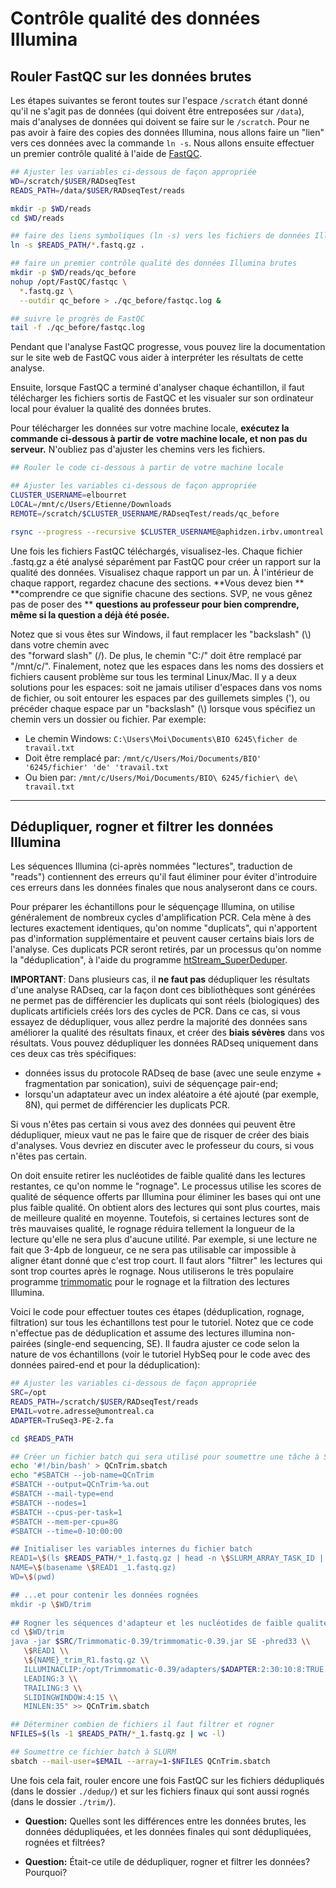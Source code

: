 # Contrôle qualité des données Illumina

## Rouler FastQC sur les données brutes

Les étapes suivantes se feront toutes sur l'espace `/scratch` étant donné qu'il ne s'agit pas de données 
(qui doivent être entreposées sur `/data`), mais d'analyses de données qui doivent se faire sur le 
`/scratch`. Pour ne pas avoir à faire des copies des données Illumina, nous allons faire un "lien" 
vers ces données avec la commande `ln -s`. Nous allons ensuite effectuer un premier contrôle qualité 
à l'aide de [FastQC](https://www.bioinformatics.babraham.ac.uk/projects/fastqc/).  
```bash
## Ajuster les variables ci-dessous de façon appropriée
WD=/scratch/$USER/RADseqTest
READS_PATH=/data/$USER/RADseqTest/reads

mkdir -p $WD/reads
cd $WD/reads

## faire des liens symboliques (ln -s) vers les fichiers de données Illumina
ln -s $READS_PATH/*.fastq.gz .

## faire un premier contrôle qualité des données Illumina brutes
mkdir -p $WD/reads/qc_before
nohup /opt/FastQC/fastqc \
  *.fastq.gz \
  --outdir qc_before > ./qc_before/fastqc.log &

## suivre le progrès de FastQC
tail -f ./qc_before/fastqc.log

```

Pendant que l'analyse FastQC progresse, vous pouvez lire la documentation sur le site web de FastQC 
vous aider à interpréter les résultats de cette analyse.

Ensuite, lorsque FastQC a terminé d'analyser chaque échantillon, il faut télécharger les fichiers sortis 
de FastQC et les visualer sur son ordinateur local pour évaluer la qualité des données brutes.

Pour télécharger les données sur votre machine locale, **exécutez la commande ci-dessous à partir de** 
**votre machine locale, et non pas du serveur.** N'oubliez pas d'ajuster les chemins vers les fichiers.  
```bash
## Rouler le code ci-dessous à partir de votre machine locale

## Ajuster les variables ci-dessous de façon appropriée
CLUSTER_USERNAME=elbourret
LOCAL=/mnt/c/Users/Etienne/Downloads
REMOTE=/scratch/$CLUSTER_USERNAME/RADseqTest/reads/qc_before

rsync --progress --recursive $CLUSTER_USERNAME@aphidzen.irbv.umontreal.ca:$REMOTE $LOCAL/

```

Une fois les fichiers FastQC téléchargés, visualisez-les. Chaque fichier .fastq.gz a été analysé 
séparément par FastQC pour créer un rapport sur la qualité des données. Visualisez chaque rapport 
 un par un. À l'intérieur de chaque rapport, regardez chacune des sections. **Vous devez bien **
**comprendre ce que signifie chacune des sections. SVP, ne vous gênez pas de poser des **
**questions au professeur pour bien comprendre, même si la question a déjà été posée.**

Notez que si vous êtes sur Windows, il faut remplacer les "backslash" (\\) dans votre chemin avec  
des "forward slash" (\/). De plus, le chemin "C:/" doit être remplacé par "/mnt/c/". Finalement, 
notez que les espaces dans les noms des dossiers et fichiers causent problème sur tous les 
terminal Linux/Mac. Il y a deux solutions pour les espaces: soit ne jamais utiliser d'espaces dans 
vos noms de fichier, ou soit entourer les espaces par des guillemets simples ('), ou précéder 
chaque espace par un "backslash" (\\) lorsque vous spécifiez un chemin vers un dossier ou fichier. 
Par exemple:  
- Le chemin Windows: `C:\Users\Moi\Documents\BIO 6245\ficher de travail.txt`  
- Doit être remplacé par: `/mnt/c/Users/Moi/Documents/BIO' '6245/fichier' 'de' 'travail.txt`  
- Ou bien par: `/mnt/c/Users/Moi/Documents/BIO\ 6245/fichier\ de\ travail.txt`

---

## Dédupliquer, rogner et filtrer les données Illumina

Les séquences Illumina (ci-après nommées "lectures", traduction de "reads") contiennent des 
erreurs qu'il faut éliminer pour éviter d'introduire ces erreurs dans les données finales que 
nous analyseront dans ce cours.

Pour préparer les échantillons pour le séquençage Illumina, on utilise généralement de nombreux 
cycles d'amplification PCR. Cela mène à des lectures exactement identiques, qu'on nomme 
"duplicats", qui n'apportent pas d'information supplémentaire et peuvent causer certains biais 
lors de l'analyse. Ces duplicats PCR seront retirés, par un processus qu'on nomme la 
"déduplication", à l'aide du programme [htStream_SuperDeduper](https://s4hts.github.io/HTStream/).

**IMPORTANT**: Dans plusieurs cas, il **ne faut pas** dédupliquer les résultats d'une analyse 
RADseq, car la façon dont ces bibliothèques sont générées ne permet pas de différencier les 
duplicats qui sont réels (biologiques) des duplicats artificiels créés lors des cycles de PCR. 
Dans ce cas, si vous essayez de dédupliquer, vous allez perdre la majorité des données sans 
améliorer la qualité des résultats finaux, et créer des **biais sévères** dans vos résultats. 
Vous pouvez dédupliquer les données RADseq uniquement dans ces deux cas très spécifiques:  
  - données issus du protocole RADseq de base (avec une seule enzyme + fragmentation par 
  sonication), suivi de séquençage pair-end;
  - lorsqu'un adaptateur avec un index aléatoire a été ajouté (par exemple, 8N), qui permet de 
  différencier les duplicats PCR.

Si vous n'êtes pas certain si vous avez des données qui peuvent être dédupliquer, mieux vaut ne 
pas le faire que de risquer de créer des biais d'analyses. Vous devriez en discuter avec le 
professeur du cours, si vous n'êtes pas certain.

On doit ensuite retirer les nucléotides de faible qualité dans les lectures restantes, ce qu'on 
nomme le "rognage". Le processus utilise les scores de qualité de séquence offerts par Illumina 
pour éliminer les bases qui ont une plus faible qualité. On obtient alors des lectures qui sont 
plus courtes, mais de meilleure qualité en moyenne. Toutefois, si certaines lectures sont de très 
mauvaises qualité, le rognage réduira tellement la longueur de la lecture qu'elle ne sera plus 
d'aucune utilité. Par exemple, si une lecture ne fait que 3-4pb de longueur, ce ne sera pas 
utilisable car impossible à aligner étant donné que c'est trop court. Il faut alors "filtrer" les 
lectures qui sont trop courtes après le rognage. Nous utiliserons le très populaire programme 
[trimmomatic](http://www.usadellab.org/cms/?page=trimmomatic) pour le rognage et la filtration des 
lectures Illumina.

Voici le code pour effectuer toutes ces étapes (déduplication, rognage, filtration) sur tous les 
échantillons test pour le tutoriel. Notez que ce code n'effectue pas de déduplication et assume 
des lectures illumina non-pairées (single-end sequencing, SE). Il faudra ajuster ce code selon 
la nature de vos échantillons (voir le tutoriel HybSeq pour le code avec des données paired-end et 
pour la déduplication):  
```bash
## Ajuster les variables ci-dessous de façon appropriée
SRC=/opt
READS_PATH=/scratch/$USER/RADseqTest/reads
EMAIL=votre.adresse@umontreal.ca
ADAPTER=TruSeq3-PE-2.fa

cd $READS_PATH

## Créer un fichier batch qui sera utilisé pour soumettre une tâche à SLURM
echo '#!/bin/bash' > QCnTrim.sbatch
echo "#SBATCH --job-name=QCnTrim
#SBATCH --output=QCnTrim-%a.out
#SBATCH --mail-type=end
#SBATCH --nodes=1
#SBATCH --cpus-per-task=1
#SBATCH --mem-per-cpu=8G
#SBATCH --time=0-10:00:00

## Initialiser les variables internes du fichier batch
READ1=\$(ls $READS_PATH/*_1.fastq.gz | head -n \$SLURM_ARRAY_TASK_ID | tail -1)
NAME=\$(basename \$READ1 _1.fastq.gz)
WD=\$(pwd)

## ...et pour contenir les données rognées
mkdir -p \$WD/trim
  
## Rogner les séquences d'adapteur et les nucléotides de faible qualité
cd \$WD/trim
java -jar $SRC/Trimmomatic-0.39/trimmomatic-0.39.jar SE -phred33 \\
   \$READ1 \\
   \${NAME}_trim_R1.fastq.gz \\
   ILLUMINACLIP:/opt/Trimmomatic-0.39/adapters/$ADAPTER:2:30:10:8:TRUE \\
   LEADING:3 \\
   TRAILING:3 \\
   SLIDINGWINDOW:4:15 \\
   MINLEN:35" >> QCnTrim.sbatch

## Déterminer combien de fichiers il faut filtrer et rogner
NFILES=$(ls -1 $READS_PATH/*_1.fastq.gz | wc -l)

## Soumettre ce fichier batch à SLURM
sbatch --mail-user=$EMAIL --array=1-$NFILES QCnTrim.sbatch

```

Une fois cela fait, rouler encore une fois FastQC sur les fichiers dédupliqués (dans le dossier `./dedup/`) 
et sur les fichiers finaux qui sont aussi rognés (dans le dossier `./trim/`). 

- **Question:** Quelles sont les différences entre les données brutes, les données dédupliquées, et les 
données finales qui sont dédupliquées, rognées et filtrées?

- **Question:** Était-ce utile de dédupliquer, rogner et filtrer les données? Pourquoi?

